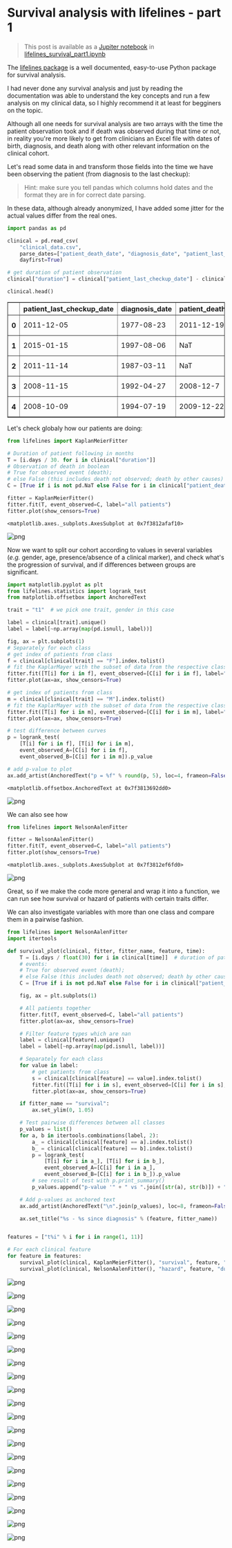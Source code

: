 Survival analysis with lifelines - part 1
=========================================

> This post is available as a [Jupiter notebook](http://jupyter.readthedocs.org/) in [lifelines_survival_part1.ipynb](/data/notebooks/lifelines_survival_part1.ipynb)

The [lifelines package](http://lifelines.readthedocs.org/) is a well documented, easy-to-use Python package for survival analysis.

I had never done any survival analysis and just by reading the documentation was able to understand the key concepts and run a few analysis on my clinical data, so I highly recommend it at least for begginers on the topic.

Although all one needs for survival analysis are two arrays with the time the patient observation took and if death was observed during that time or not, in reality you're more likely to get from clinicians an Excel file with dates of birth, diagnosis, and death along with other relevant information on the clinical cohort.

Let's read some data in and transform those fields into the time we have been observing the patient (from diagnosis to the last checkup):

> Hint: make sure you tell pandas which columns hold dates and the format they are in for correct date parsing.

In these data, although already anonymized, I have added some jitter for the actual values differ from the real ones.


```python
import pandas as pd

clinical = pd.read_csv(
    "clinical_data.csv",
    parse_dates=["patient_death_date", "diagnosis_date", "patient_last_checkup_date"],
    dayfirst=True)

# get duration of patient observation
clinical["duration"] = clinical["patient_last_checkup_date"] - clinical["diagnosis_date"]

clinical.head()

```


<div>
<table border="1" class="dataframe">
  <thead>
    <tr style="text-align: right;">
      <th></th>
      <th>patient_last_checkup_date</th>
      <th>diagnosis_date</th>
      <th>patient_death_date</th>
      <th>t1</th>
      <th>t2</th>
      <th>t3</th>
      <th>t4</th>
      <th>t5</th>
      <th>t6</th>
      <th>t7</th>
      <th>t8</th>
      <th>t9</th>
      <th>t10</th>
      <th>t11</th>
      <th>t12</th>
      <th>duration</th>
    </tr>
  </thead>
  <tbody>
    <tr>
      <th>0</th>
      <td>2011-12-05</td>
      <td>1977-08-23</td>
      <td>2011-12-19</td>
      <td>F</td>
      <td>A0</td>
      <td>1</td>
      <td>1</td>
      <td>1</td>
      <td>False</td>
      <td>False</td>
      <td>False</td>
      <td>True</td>
      <td>False</td>
      <td>False</td>
      <td>False</td>
      <td>12522 days</td>
    </tr>
    <tr>
      <th>1</th>
      <td>2015-01-15</td>
      <td>1997-08-06</td>
      <td>NaT</td>
      <td>M</td>
      <td>A0</td>
      <td>1</td>
      <td>NaN</td>
      <td>NaN</td>
      <td>True</td>
      <td>False</td>
      <td>False</td>
      <td>False</td>
      <td>True</td>
      <td>False</td>
      <td>False</td>
      <td>6371 days</td>
    </tr>
    <tr>
      <th>2</th>
      <td>2011-11-14</td>
      <td>1987-03-11</td>
      <td>NaT</td>
      <td>F</td>
      <td>A0</td>
      <td>1</td>
      <td>1</td>
      <td>1</td>
      <td>True</td>
      <td>False</td>
      <td>False</td>
      <td>False</td>
      <td>False</td>
      <td>False</td>
      <td>False</td>
      <td>9014 days</td>
    </tr>
    <tr>
      <th>3</th>
      <td>2008-11-15</td>
      <td>1992-04-27</td>
      <td>2008-12-7</td>
      <td>F</td>
      <td>A0</td>
      <td>1</td>
      <td>2</td>
      <td>1</td>
      <td>True</td>
      <td>False</td>
      <td>True</td>
      <td>False</td>
      <td>False</td>
      <td>False</td>
      <td>False</td>
      <td>6046 days</td>
    </tr>
    <tr>
      <th>4</th>
      <td>2008-10-09</td>
      <td>1994-07-19</td>
      <td>2009-12-22</td>
      <td>M</td>
      <td>A0</td>
      <td>2</td>
      <td>2</td>
      <td>2</td>
      <td>True</td>
      <td>True</td>
      <td>False</td>
      <td>False</td>
      <td>False</td>
      <td>False</td>
      <td>False</td>
      <td>5196 days</td>
    </tr>
  </tbody>
</table>
</div>



Let's check globaly how our patients are doing:


```python
from lifelines import KaplanMeierFitter

# Duration of patient following in months
T = [i.days / 30. for i in clinical["duration"]]
# Observation of death in boolean
# True for observed event (death);
# else False (this includes death not observed; death by other causes)
C = [True if i is not pd.NaT else False for i in clinical["patient_death_date"]]

fitter = KaplanMeierFitter()
fitter.fit(T, event_observed=C, label="all patients")
fitter.plot(show_censors=True)

```




    <matplotlib.axes._subplots.AxesSubplot at 0x7f3812afaf10>




![png](/data/figures/survival_part1/output_6_1.png)


Now we want to split our cohort according to values in several variables (*e.g.* gender, age, presence/absence of a clinical marker), and check what's the progression of survival, and if differences between groups are significant.


```python
import matplotlib.pyplot as plt
from lifelines.statistics import logrank_test
from matplotlib.offsetbox import AnchoredText

trait = "t1"  # we pick one trait, gender in this case

label = clinical[trait].unique()
label = label[~np.array(map(pd.isnull, label))]

fig, ax = plt.subplots(1)
# Separately for each class
# get index of patients from class
f = clinical[clinical[trait] == "F"].index.tolist()
# fit the KaplarMayer with the subset of data from the respective class
fitter.fit([T[i] for i in f], event_observed=[C[i] for i in f], label="F")
fitter.plot(ax=ax, show_censors=True)

# get index of patients from class
m = clinical[clinical[trait] == "M"].index.tolist()
# fit the KaplarMayer with the subset of data from the respective class
fitter.fit([T[i] for i in m], event_observed=[C[i] for i in m], label="M")
fitter.plot(ax=ax, show_censors=True)

# test difference between curves    
p = logrank_test(
    [T[i] for i in f], [T[i] for i in m],
    event_observed_A=[C[i] for i in f],
    event_observed_B=[C[i] for i in m]).p_value

# add p-value to plot
ax.add_artist(AnchoredText("p = %f" % round(p, 5), loc=4, frameon=False))

```




    <matplotlib.offsetbox.AnchoredText at 0x7f3813692dd0>




![png](/data/figures/survival_part1/output_8_1.png)


We can also see how 


```python
from lifelines import NelsonAalenFitter

fitter = NelsonAalenFitter()
fitter.fit(T, event_observed=C, label="all patients")
fitter.plot(show_censors=True)

```




    <matplotlib.axes._subplots.AxesSubplot at 0x7f3812ef6fd0>




![png](/data/figures/survival_part1/output_10_1.png)


Great, so if we make the code more general and wrap it into a function, we can run see how survival or hazard of patients with certain traits differ.

We can also investigate variables with more than one class and compare them in a pairwise fashion.


```python
from lifelines import NelsonAalenFitter
import itertools

def survival_plot(clinical, fitter, fitter_name, feature, time):
    T = [i.days / float(30) for i in clinical[time]]  # duration of patient following
    # events:
    # True for observed event (death);
    # else False (this includes death not observed; death by other causes)
    C = [True if i is not pd.NaT else False for i in clinical["patient_death_date"]]

    fig, ax = plt.subplots(1)

    # All patients together
    fitter.fit(T, event_observed=C, label="all patients")
    fitter.plot(ax=ax, show_censors=True)

    # Filter feature types which are nan
    label = clinical[feature].unique()
    label = label[~np.array(map(pd.isnull, label))]

    # Separately for each class
    for value in label:
        # get patients from class
        s = clinical[clinical[feature] == value].index.tolist()
        fitter.fit([T[i] for i in s], event_observed=[C[i] for i in s], label=str(value))
        fitter.plot(ax=ax, show_censors=True)

    if fitter_name == "survival":
        ax.set_ylim(0, 1.05)

    # Test pairwise differences between all classes
    p_values = list()
    for a, b in itertools.combinations(label, 2):
        a_ = clinical[clinical[feature] == a].index.tolist()
        b_ = clinical[clinical[feature] == b].index.tolist()
        p = logrank_test(
            [T[i] for i in a_], [T[i] for i in b_],
            event_observed_A=[C[i] for i in a_],
            event_observed_B=[C[i] for i in b_]).p_value
        # see result of test with p.print_summary()
        p_values.append("p-value '" + " vs ".join([str(a), str(b)]) + "': %f" % p)

    # Add p-values as anchored text
    ax.add_artist(AnchoredText("\n".join(p_values), loc=8, frameon=False))

    ax.set_title("%s - %s since diagnosis" % (feature, fitter_name))

```


```python

features = ["t%i" % i for i in range(1, 11)]

# For each clinical feature
for feature in features:
    survival_plot(clinical, KaplanMeierFitter(), "survival", feature, "duration")
    survival_plot(clinical, NelsonAalenFitter(), "hazard", feature, "duration")

```


![png](/data/figures/survival_part1/output_13_0.png)



![png](/data/figures/survival_part1/output_13_1.png)



![png](/data/figures/survival_part1/output_13_2.png)



![png](/data/figures/survival_part1/output_13_3.png)



![png](/data/figures/survival_part1/output_13_4.png)



![png](/data/figures/survival_part1/output_13_5.png)



![png](/data/figures/survival_part1/output_13_6.png)



![png](/data/figures/survival_part1/output_13_7.png)



![png](/data/figures/survival_part1/output_13_8.png)



![png](/data/figures/survival_part1/output_13_9.png)



![png](/data/figures/survival_part1/output_13_10.png)



![png](/data/figures/survival_part1/output_13_11.png)



![png](/data/figures/survival_part1/output_13_12.png)



![png](/data/figures/survival_part1/output_13_13.png)



![png](/data/figures/survival_part1/output_13_14.png)



![png](/data/figures/survival_part1/output_13_15.png)



![png](/data/figures/survival_part1/output_13_16.png)



![png](/data/figures/survival_part1/output_13_17.png)



![png](/data/figures/survival_part1/output_13_18.png)



![png](/data/figures/survival_part1/output_13_19.png)
